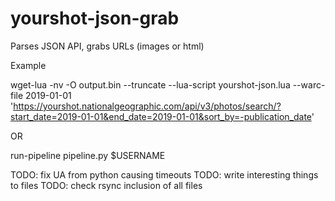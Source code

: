 # yourshot-json-grab
Parses JSON API, grabs URLs (images or html)

Example

wget-lua -nv -O output.bin --truncate --lua-script yourshot-json.lua --warc-file 2019-01-01 'https://yourshot.nationalgeographic.com/api/v3/photos/search/?start_date=2019-01-01&end_date=2019-01-01&sort_by=-publication_date' 

OR

run-pipeline pipeline.py $USERNAME

TODO: fix UA from python causing timeouts
TODO: write interesting things to files
TODO: check rsync inclusion of all files
